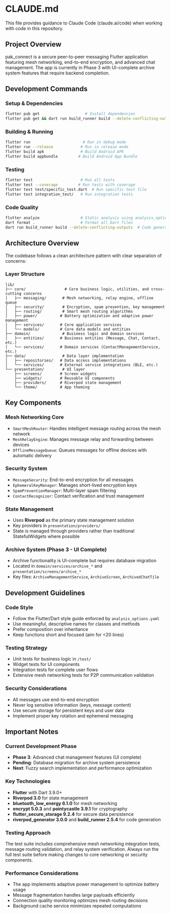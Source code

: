 # CLAUDE.md

This file provides guidance to Claude Code (claude.ai/code) when working with code in this repository.

## Project Overview

pak_connect is a secure peer-to-peer messaging Flutter application featuring mesh networking, end-to-end encryption, and advanced chat management. The app is currently in Phase 3 with UI-complete archive system features that require backend completion.

## Development Commands

### Setup & Dependencies
```bash
flutter pub get                    # Install dependencies
flutter pub get && dart run build_runner build --delete-conflicting-outputs  # Install deps + code generation
```

### Building & Running
```bash
flutter run                       # Run in debug mode
flutter run --release            # Run in release mode
flutter build apk                # Build Android APK
flutter build appbundle         # Build Android App Bundle
```

### Testing
```bash
flutter test                     # Run all tests
flutter test --coverage         # Run tests with coverage
flutter test test/specific_test.dart  # Run specific test file
flutter test integration_test/   # Run integration tests
```

### Code Quality
```bash
flutter analyze                  # Static analysis using analysis_options.yaml
dart format .                    # Format all Dart files
dart run build_runner build --delete-conflicting-outputs  # Code generation
```

## Architecture Overview

The codebase follows a clean architecture pattern with clear separation of concerns:

### Layer Structure
```
lib/
├── core/                 # Core business logic, utilities, and cross-cutting concerns
│   ├── messaging/       # Mesh networking, relay engine, offline queue
│   ├── security/        # Encryption, spam prevention, key management
│   ├── routing/         # Smart mesh routing algorithms
│   ├── power/          # Battery optimization and adaptive power management
│   ├── services/       # Core application services
│   └── models/         # Core data models and entities
├── domain/              # Business logic and domain services
│   ├── entities/       # Business entities (Message, Chat, Contact, etc.)
│   └── services/       # Domain services (ContactManagementService, etc.)
├── data/                # Data layer implementation
│   ├── repositories/   # Data access implementations
│   └── services/       # External service integrations (BLE, etc.)
└── presentation/        # UI layer
    ├── screens/        # Screen widgets
    ├── widgets/        # Reusable UI components
    ├── providers/      # Riverpod state management
    └── theme/          # App theming
```

## Key Components

### Mesh Networking Core
- `SmartMeshRouter`: Handles intelligent message routing across the mesh network
- `MeshRelayEngine`: Manages message relay and forwarding between devices
- `OfflineMessageQueue`: Queues messages for offline devices with automatic delivery

### Security System
- `MessageSecurity`: End-to-end encryption for all messages
- `EphemeralKeyManager`: Manages short-lived encryption keys
- `SpamPreventionManager`: Multi-layer spam filtering
- `ContactRecognizer`: Contact verification and trust management

### State Management
- Uses **Riverpod** as the primary state management solution
- Key providers in `presentation/providers/`
- State is managed through providers rather than traditional StatefulWidgets where possible

### Archive System (Phase 3 - UI Complete)
- Archive functionality is UI-complete but requires database migration
- Located in `domain/services/archive_*` and `presentation/screens/archive_*`
- Key files: `ArchiveManagementService`, `ArchiveScreen`, `ArchivedChatTile`

## Development Guidelines

### Code Style
- Follow the Flutter/Dart style guide enforced by `analysis_options.yaml`
- Use meaningful, descriptive names for classes and methods
- Prefer composition over inheritance
- Keep functions short and focused (aim for <20 lines)

### Testing Strategy
- Unit tests for business logic in `/test/`
- Widget tests for UI components
- Integration tests for complete user flows
- Extensive mesh networking tests for P2P communication validation

### Security Considerations
- All messages use end-to-end encryption
- Never log sensitive information (keys, message content)
- Use secure storage for persistent keys and user data
- Implement proper key rotation and ephemeral messaging

## Important Notes

### Current Development Phase
- **Phase 3**: Advanced chat management features (UI complete)
- **Pending**: Database migration for archive system persistence
- **Next**: Fuzzy search implementation and performance optimization

### Key Technologies
- **Flutter** with Dart 3.9.0+
- **Riverpod 3.0** for state management
- **bluetooth_low_energy 6.1.0** for mesh networking
- **encrypt 5.0.3** and **pointycastle 3.9.1** for cryptography
- **flutter_secure_storage 9.2.4** for secure data persistence
- **riverpod_generator 3.0.0** and **build_runner 2.5.4** for code generation

### Testing Approach
The test suite includes comprehensive mesh networking integration tests, message routing validation, and relay system verification. Always run the full test suite before making changes to core networking or security components.

### Performance Considerations
- The app implements adaptive power management to optimize battery usage
- Message fragmentation handles large payloads efficiently
- Connection quality monitoring optimizes mesh routing decisions
- Background cache service minimizes repeated computations